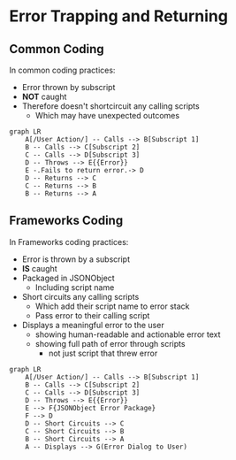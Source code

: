# Error Trapping and Returning

## Common Coding

In common coding practices:
- Error thrown by subscript
- **NOT** caught
- Therefore doesn't shortcircuit any calling scripts
  - Which may have unexpected outcomes

```mermaid
graph LR
    A[/User Action/] -- Calls --> B[Subscript 1] 
    B -- Calls --> C[Subscript 2] 
    C -- Calls --> D[Subscript 3] 
    D -- Throws --> E{{Error}}
    E -.Fails to return error.-> D
    D -- Returns --> C
    C -- Returns --> B
    B -- Returns --> A
```
## Frameworks Coding

In Frameworks coding practices:
- Error is thrown by a subscript
- **IS** caught
- Packaged in JSONObject
  - Including script name
- Short circuits any calling scripts
  - Which add their script name to error stack
  - Pass error to their calling script 
- Displays a meaningful error to the user
  - showing human-readable and actionable error text
  - showing full path of error through scripts
    - not just script that threw error

```mermaid
graph LR
    A[/User Action/] -- Calls --> B[Subscript 1] 
    B -- Calls --> C[Subscript 2] 
    C -- Calls --> D[Subscript 3] 
    D -- Throws --> E{{Error}}
    E --> F{JSONObject Error Package}
    F --> D
    D -- Short Circuits --> C
    C -- Short Circuits --> B
    B -- Short Circuits --> A
    A -- Displays --> G(Error Dialog to User)
```

